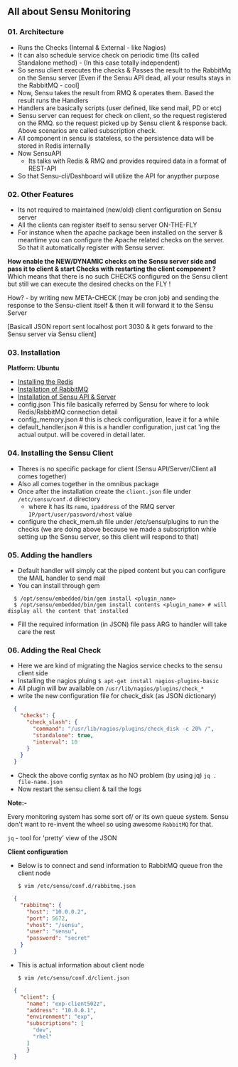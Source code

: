 All about Sensu Monitoring
--------------------------

### 01. Architecture
- Runs the Checks (Internal & External - like Nagios)
- It can also schedule service check on periodic time (Its called Standalone method) - (In this case totally independent)
- So sensu client executes the checks & Passes the result to the RabbitMq on the Sensu server
  [Even if the Sensu API dead, all your results stays in the RabbitMQ - cool]
- Now, Sensu takes the result from RMQ & operates them. Based the result runs the Handlers
- Handlers are basically scripts (user defined, like send mail, PD or etc)
- Sensu server can request for check on client, so the request registered on the RMQ. so the request picked up by Sensu client & response back. Above scenarios are called subscription check.
- All component in sensu is stateless, so the persistence data will be stored in Redis internally
- Now SensuAPI
  - Its talks with Redis & RMQ and provides required data in a format of REST-API
- So that Sensu-cli/Dashboard will utilize the API for anypther purpose

### 02. Other Features
- Its not required to maintained (new/old) client configuration on Sensu server
- All the clients can register itself to sensu server ON-THE-FLY
- For instance when the apache package been installed on the server & meantime you can configure the Apache related checks on the server. So that it automatically register with Sensu server.

**How enable the NEW/DYNAMIC checks on the Sensu server side and pass it to client & start Checks with restarting the client component ?**
Which means that there is no such CHECKS configured on the Sensu client but still we can execute the desired checks on the FLY !

How? - by writing new META-CHECK (may be cron job) and sending the response to the Sensu-client itself & then it will forward it to the Sensu Server

[Basicall JSON report sent localhost port 3030 & it gets forward to the Sensu server via Sensu client]


### 03. Installation

**Platform: Ubuntu**
- [Installing the Redis](https://sensuapp.org/docs/0.26/installation/install-redis-on-ubuntu-debian.html)
- [Installation of RabbitMQ](https://sensuapp.org/docs/0.26/installation/install-rabbitmq-on-ubuntu-debian.html)
- [Installation of Sensu API & Server](https://sensuapp.org/docs/0.26/platforms/sensu-on-ubuntu-debian.html#sensu-core)
- config.json
  This file basically referred by Sensu for where to look Redis/RabbitMQ connection detail
- config_memory.json # this is check configuration, leave it for a while
- default_handler.json # this is a handler configuration, just cat 'ing the actual output. will be covered in detail later.

### 04. Installing the Sensu Client
- Theres is no specific package for client (Sensu API/Server/Client all comes together)
- Also all comes together in the omnibus package
- Once after the installation create the `client.json` file under `/etc/sensu/conf.d` directory
  - where it has its `name`, `ipaddress` of the RMQ server `IP/port/user/password/vhost` value
- configure the check_mem.sh file under /etc/sensu/plugins to run the checks
  (we are doing above because we made a subscription while setting up the Sensu server, so this client will respond to that)

### 05. Adding the handlers
- Default handler will simply cat the piped content but you can configure the MAIL handler to send mail
- You can install through gem
```
  $ /opt/sensu/embedded/bin/gem install <plugin_name>
  $ /opt/sensu/embedded/bin/gem install contents <plugin_name> # will display all the content that installed
```
- Fill the required information (in JSON) file pass ARG to handler will take care the rest

### 06. Adding the Real Check
- Here we are kind of migrating the Nagios service checks to the sensu client side
- Installing the nagios pluing
  `$ apt-get install nagios-plugins-basic`
- All plugin will bw available on `/usr/lib/nagios/plugins/check_*`
- write the new configuration file for check_disk (as JSON dictionary)

```json
  {
    "checks": {
      "check_slash": {
        "command": "/usr/lib/nagios/plugins/check_disk -c 20% /",
        "standalone": true,
        "interval": 10
      }
    }
  }
```

- Check the above config syntax as ho NO problem (by using jq)
  `jq . file-name.json`
- Now restart the sensu client & tail the logs

**Note:-**

Every monitoring system has some sort of/ or its own queue system.
Sensu don't want to re-invent the wheel so using awesome `RabbitMQ` for that.

`jq` - tool for 'pretty' view of the JSON

**Client configuration**

- Below is to connect and send information to RabbitMQ queue fron the client node

  `$ vim /etc/sensu/conf.d/rabbitmq.json`

```json
  {
    "rabbitmq": {
      "host": "10.0.0.2",
      "port": 5672,
      "vhost": "/sensu",
      "user": "sensu",
      "password": "secret"
    }
  }
```

- This is actual information about client node

  `$ vim /etc/sensu/conf.d/client.json`

```json
  {
    "client": {
      "name": "exp-client502z",
      "address": "10.0.0.1",
      "environment": "exp",
      "subscriptions": [
        "dev",
        "rhel"
      ]
      }
  }
```
